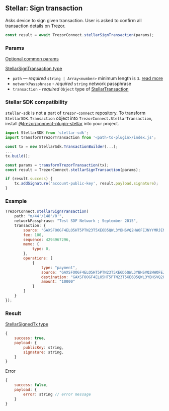 ## Stellar: Sign transaction

Asks device to sign given transaction. User is asked to confirm all transaction
details on Trezor.

```javascript
const result = await TrezorConnect.stellarSignTransaction(params);
```

### Params

[Optional common params](commonParams.md)

[StellarSignTransaction type](https://github.com/trezor/trezor-suite/blob/develop/packages/connect/src/types/api/stellar/index.ts)

-   `path` — _required_ `string | Array<number>` minimum length is `3`. [read more](../path.md)
-   `networkPassphrase` - _required_ `string` network passphrase
-   `transaction` - _required_ `Object` type of [StellarTransaction](https://github.com/trezor/trezor-suite/blob/develop/packages/connect/src/types/api/stellar/index.ts)

### Stellar SDK compatibility

`stellar-sdk` is not a part of `trezor-connect` repository.
To transform `StellarSDK.Transaction` object into `TrezorConnect.StellarTransaction`, install [@trezor/connect-plugin-stellar](https://github.com/trezor/trezor-suite/tree/develop/packages/connect-plugin-stellar) into your project.

```javascript
import StellarSDK from 'stellar-sdk';
import transformTrezorTransaction from '<path-to-plugin>/index.js';

const tx = new StellarSdk.TransactionBuilder(...);
...
tx.build();

const params = transformTrezorTransaction(tx);
const result = TrezorConnect.stellarSignTransaction(params);

if (result.success) {
    tx.addSignature('account-public-key', result.payload.signature);
}
```

### Example

```javascript
TrezorConnect.stellarSignTransaction(
    path: "m/44'/148'/0'",
    networkPassphrase: "Test SDF Network ; September 2015",
    transaction: {
        source: "GAXSFOOGF4ELO5HT5PTN23T5XE6D5QWL3YBHSVQ2HWOFEJNYYMRJENBV",
        fee: 100,
        sequence: 4294967296,
        memo: {
            type: 0,
        },
        operations: [
            {
                type: "payment",
                source: "GAXSFOOGF4ELO5HT5PTN23T5XE6D5QWL3YBHSVQ2HWOFEJNYYMRJENBV",
                destination: "GAXSFOOGF4ELO5HT5PTN23T5XE6D5QWL3YBHSVQ2HWOFEJNYYMRJENBV",
                amount: "10000"
            }
        ]
    }
});
```

### Result

[StellarSignedTx type](https://github.com/trezor/trezor-suite/blob/develop/packages/connect/src/types/api/stellar/index.ts)

```javascript
{
    success: true,
    payload: {
        publicKey: string,
        signature: string,
    }
}
```

Error

```javascript
{
    success: false,
    payload: {
        error: string // error message
    }
}
```

